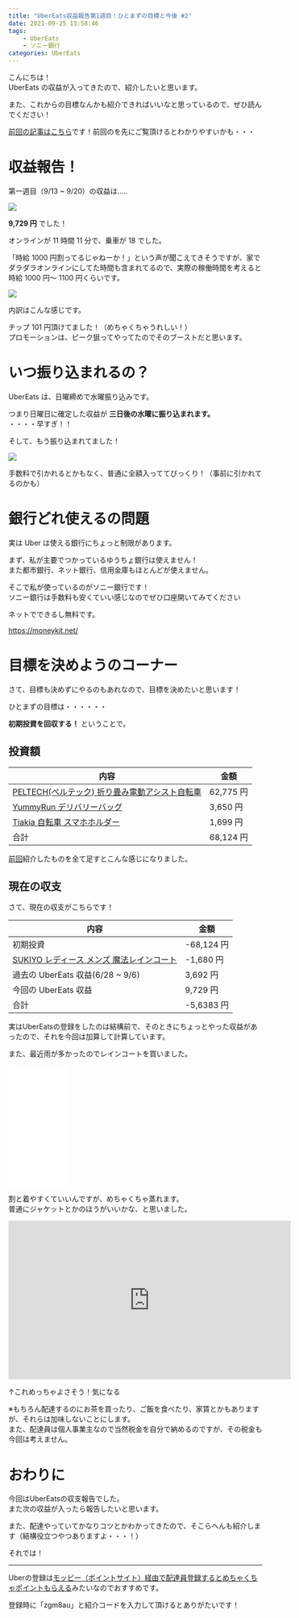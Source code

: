 ```yaml
---
title: "UberEats収益報告第1週目！ひとまずの目標と今後 #2"
date: 2021-09-25 13:58:46
tags:
    - UberEats
    - ソニー銀行
categories: UberEats
---
```


こんにちは！  
UberEats の収益が入ってきたので、紹介したいと思います。

また、これからの目標なんかも紹介できればいいなと思っているので、ぜひ読んでください！

[前回の記事はこちら](https://blog.m86.work/2021/09/18/UberEats%E9%85%8D%E9%81%94%E5%93%A1%E3%81%AF%E3%81%98%E3%82%81%E3%81%BE%E3%81%97%E3%81%9F-1/)です！前回のを先にご覧頂けるとわかりやすいかも・・・

<!--more-->

# 収益報告！

第一週目（9/13 ~ 9/20）の収益は.....

![](https://i.gyazo.com/f9fa2bc2efdd86ce0196febe29acbf5a.jpg)

**9,729 円** でした！

オンラインが 11 時間 11 分で、乗車が 18 でした。

「時給 1000 円割ってるじゃねーか！」という声が聞こえてきそうですが、家でダラダラオンラインにしてた時間も含まれてるので、実際の稼働時間を考えると時給 1000 円～ 1100 円くらいです。

![](https://i.gyazo.com/63c538b85b78dc3a6716db848cf648ed.png)

内訳はこんな感じです。

チップ 101 円頂けてました！（めちゃくちゃうれしい！）  
プロモーションは、ピーク狙ってやってたのでそのブーストだと思います。

# いつ振り込まれるの？

UberEats は、日曜締めで水曜振り込みです。

つまり日曜日に確定した収益が **三日後の水曜に振り込まれます。**  
・・・・早すぎ！！

そして、もう振り込まれてました！

![](https://i.gyazo.com/64b3d049c9948c7ad1a039b5db10c2a8.jpg)

手数料で引かれるとかもなく、普通に全額入っててびっくり！（事前に引かれてるのかも）

# 銀行どれ使えるの問題

実は Uber は使える銀行にちょっと制限があります。

まず、私が主要でつかっているゆうちょ銀行は使えません！  
また都市銀行、ネット銀行、信用金庫もほとんどが使えません。

そこで私が使っているのがソニー銀行です！  
ソニー銀行は手数料も安くていい感じなのでぜひ口座開いてみてください

ネットでできるし無料です。

https://moneykit.net/

# 目標を決めようのコーナー

さて、目標も決めずにやるのもあれなので、目標を決めたいと思います！

ひとまずの目標は・・・・・・

**初期投資を回収する！** ということで。

## 投資額

| 内容                                                                      | 金額      |
| ------------------------------------------------------------------------- | --------- |
| [PELTECH(ペルテック) 折り畳み電動アシスト自転車](https://amzn.to/2ZwAtqL) | 62,775 円 |
| [YummyRun デリバリーバッグ](https://amzn.to/3CK4YYp)                      | 3,650 円  |
| [Tiakia 自転車 スマホホルダー](https://amzn.to/3u9mGBJ)                   | 1,699 円  |
| 合計                                                                      | 68,124 円 |

[前回](https://blog.m86.work/2021/09/18/UberEats%E9%85%8D%E9%81%94%E5%93%A1%E3%81%AF%E3%81%98%E3%82%81%E3%81%BE%E3%81%97%E3%81%9F-1/)紹介したものを全て足すとこんな感じになりました。

## 現在の収支

さて、現在の収支がこちらです！

| 内容                                                                 | 金額       |
| -------------------------------------------------------------------- | ---------- |
| 初期投資                                                             | -68,124 円 |
| [SUKIYO レディース メンズ 魔法レインコート](https://amzn.to/3o44kkz) | -1,680 円  |
| 過去の UberEats 収益(6/28 ~ 9/6)                                     | 3,692 円   |
| 今回の UberEats 収益                                                 | 9,729 円   |
| 合計                                                                 | -5,6383 円 |

実はUberEatsの登録をしたのは結構前で、そのときにちょっとやった収益があったので、それを今回は加算して計算しています。

また、最近雨が多かったのでレインコートを買いました。

<iframe style="width:120px;height:240px;" marginwidth="0" marginheight="0" scrolling="no" frameborder="0" src="//rcm-fe.amazon-adsystem.com/e/cm?lt1=_blank&bc1=000000&IS2=1&bg1=FFFFFF&fc1=000000&lc1=0000FF&t=minato86-22&language=ja_JP&o=9&p=8&l=as4&m=amazon&f=ifr&ref=as_ss_li_til&asins=B07SJ7Q8HB&linkId=b70803f912483cdf61a23c9dfd148873"></iframe>

割と着やすくていいんですが、めちゃくちゃ蒸れます。      
普通にジャケットとかのほうがいいかな、と思いました。

<iframe width="560" height="315" src="https://www.youtube.com/embed/ccfu2TIPzdw" title="YouTube video player" frameborder="0" allow="accelerometer; autoplay; clipboard-write; encrypted-media; gyroscope; picture-in-picture" allowfullscreen></iframe>

↑これめっちゃよさそう！気になる

※もちろん配達するのにお茶を買ったり、ご飯を食べたり、家賃とかもありますが、それらは加味しないことにします。     
また、配達員は個人事業主なので当然税金を自分で納めるのですが、その税金も今回は考えません。

# おわりに

今回はUberEatsの収支報告でした。        
また次の収益が入ったら報告したいと思います。

また、配達やっていてかなりコツとかわかってきたので、そこらへんも紹介します（結構役立つやつありますよ・・・！）

それでは！

---------

Uberの登録は[モッピー（ポイントサイト）経由で配達員登録するとめちゃくちゃポイントもらえる](https://pc.moppy.jp/entry/invite.php?invite=u4Y5e164&s_id=141778)みたいなのでおすすめです。

登録時に「zgm8au」と紹介コードを入力して頂けるとありがたいです！